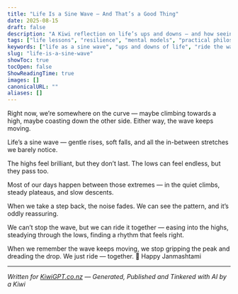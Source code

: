 ```yaml
---
title: "Life Is a Sine Wave — And That’s a Good Thing"
date: 2025-08-15
draft: false
description: "A Kiwi reflection on life’s ups and downs — and how seeing it as a sine wave helps us ride them with more ease."
tags: ["life lessons", "resilience", "mental models", "practical philosophy", "kiwi wisdom"]
keywords: ["life as a sine wave", "ups and downs of life", "ride the wave", "nz"]
slug: "life-is-a-sine-wave"
showToc: true
tocOpen: false
ShowReadingTime: true
images: []
canonicalURL: ""
aliases: []
---
```


Right now, we’re somewhere on the curve — maybe climbing towards a high, maybe coasting down the other side. Either way, the wave keeps moving.  

Life’s a sine wave — gentle rises, soft falls, and all the in-between stretches we barely notice.  

The highs feel brilliant, but they don’t last. The lows can feel endless, but they pass too.  

Most of our days happen between those extremes — in the quiet climbs, steady plateaus, and slow descents.  

When we take a step back, the noise fades. We can see the pattern, and it’s oddly reassuring.  

We can’t stop the wave, but we can ride it together — easing into the highs, steadying through the lows, finding a rhythm that feels right.  

When we remember the wave keeps moving, we stop gripping the peak and dreading the drop. We just ride — together. 🙏 Happy Janmashtami  

---

*Written for [KiwiGPT.co.nz](https://kiwigpt.co.nz) — Generated, Published and Tinkered with AI by a Kiwi*